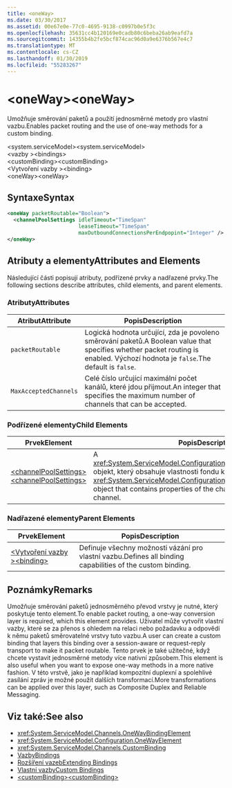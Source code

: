 ```yaml
---
title: <oneWay>
ms.date: 03/30/2017
ms.assetid: 00e67e0e-77c0-4695-9138-c0997b0e5f3c
ms.openlocfilehash: 35631cc4b120169e0cadb80c6beba26ab9eafd7a
ms.sourcegitcommit: 14355b4b2fe5bcf874cac96d0a9e6376b567e4c7
ms.translationtype: MT
ms.contentlocale: cs-CZ
ms.lasthandoff: 01/30/2019
ms.locfileid: "55283267"
---
```

# <a name="oneway"></a><span data-ttu-id="8d6d6-101">\<oneWay></span><span class="sxs-lookup"><span data-stu-id="8d6d6-101">\<oneWay></span></span>
<span data-ttu-id="8d6d6-102">Umožňuje směrování paketů a použití jednosměrné metody pro vlastní vazbu.</span><span class="sxs-lookup"><span data-stu-id="8d6d6-102">Enables packet routing and the use of one-way methods for a custom binding.</span></span>  
  
 <span data-ttu-id="8d6d6-103">\<system.serviceModel></span><span class="sxs-lookup"><span data-stu-id="8d6d6-103">\<system.serviceModel></span></span>  
<span data-ttu-id="8d6d6-104">\<vazby ></span><span class="sxs-lookup"><span data-stu-id="8d6d6-104">\<bindings></span></span>  
<span data-ttu-id="8d6d6-105">\<customBinding></span><span class="sxs-lookup"><span data-stu-id="8d6d6-105">\<customBinding></span></span>  
<span data-ttu-id="8d6d6-106">\<Vytvoření vazby ></span><span class="sxs-lookup"><span data-stu-id="8d6d6-106">\<binding></span></span>  
<span data-ttu-id="8d6d6-107">\<oneWay></span><span class="sxs-lookup"><span data-stu-id="8d6d6-107">\<oneWay></span></span>  
  
## <a name="syntax"></a><span data-ttu-id="8d6d6-108">Syntaxe</span><span class="sxs-lookup"><span data-stu-id="8d6d6-108">Syntax</span></span>  
  
```xml  
<oneWay packetRoutable="Boolean">
  <channelPoolSettings idleTimeout="TimeSpan"
                       leaseTimeout="TimeSpan"
                       maxOutboundConnectionsPerEndpopint="Integer" />
</oneWay>
```  
  
## <a name="attributes-and-elements"></a><span data-ttu-id="8d6d6-109">Atributy a elementy</span><span class="sxs-lookup"><span data-stu-id="8d6d6-109">Attributes and Elements</span></span>  
 <span data-ttu-id="8d6d6-110">Následující části popisují atributy, podřízené prvky a nadřazené prvky.</span><span class="sxs-lookup"><span data-stu-id="8d6d6-110">The following sections describe attributes, child elements, and parent elements.</span></span>  
  
### <a name="attributes"></a><span data-ttu-id="8d6d6-111">Atributy</span><span class="sxs-lookup"><span data-stu-id="8d6d6-111">Attributes</span></span>  
  
|<span data-ttu-id="8d6d6-112">Atribut</span><span class="sxs-lookup"><span data-stu-id="8d6d6-112">Attribute</span></span>|<span data-ttu-id="8d6d6-113">Popis</span><span class="sxs-lookup"><span data-stu-id="8d6d6-113">Description</span></span>|  
|---------------|-----------------|  
|`packetRoutable`|<span data-ttu-id="8d6d6-114">Logická hodnota určující, zda je povoleno směrování paketů.</span><span class="sxs-lookup"><span data-stu-id="8d6d6-114">A Boolean value that specifies whether packet routing is enabled.</span></span> <span data-ttu-id="8d6d6-115">Výchozí hodnota je `false`.</span><span class="sxs-lookup"><span data-stu-id="8d6d6-115">The default is `false`.</span></span>|  
|`MaxAcceptedChannels`|<span data-ttu-id="8d6d6-116">Celé číslo určující maximální počet kanálů, které jdou přijmout.</span><span class="sxs-lookup"><span data-stu-id="8d6d6-116">An integer that specifies the maximum number of channels that can be accepted.</span></span>|  
  
### <a name="child-elements"></a><span data-ttu-id="8d6d6-117">Podřízené elementy</span><span class="sxs-lookup"><span data-stu-id="8d6d6-117">Child Elements</span></span>  
  
|<span data-ttu-id="8d6d6-118">Prvek</span><span class="sxs-lookup"><span data-stu-id="8d6d6-118">Element</span></span>|<span data-ttu-id="8d6d6-119">Popis</span><span class="sxs-lookup"><span data-stu-id="8d6d6-119">Description</span></span>|  
|-------------|-----------------|  
|[<span data-ttu-id="8d6d6-120">\<channelPoolSettings></span><span class="sxs-lookup"><span data-stu-id="8d6d6-120">\<channelPoolSettings></span></span>](../../../../../docs/framework/configure-apps/file-schema/wcf/channelpoolsettings.md)|<span data-ttu-id="8d6d6-121">A <xref:System.ServiceModel.Configuration.ChannelPoolSettingsElement> objekt, který obsahuje vlastnosti fondu kanálu pro current channel.</span><span class="sxs-lookup"><span data-stu-id="8d6d6-121">A <xref:System.ServiceModel.Configuration.ChannelPoolSettingsElement> object that contains properties of the channel pool for the current channel.</span></span>|  
  
### <a name="parent-elements"></a><span data-ttu-id="8d6d6-122">Nadřazené elementy</span><span class="sxs-lookup"><span data-stu-id="8d6d6-122">Parent Elements</span></span>  
  
|<span data-ttu-id="8d6d6-123">Prvek</span><span class="sxs-lookup"><span data-stu-id="8d6d6-123">Element</span></span>|<span data-ttu-id="8d6d6-124">Popis</span><span class="sxs-lookup"><span data-stu-id="8d6d6-124">Description</span></span>|  
|-------------|-----------------|  
|[<span data-ttu-id="8d6d6-125">\<Vytvoření vazby ></span><span class="sxs-lookup"><span data-stu-id="8d6d6-125">\<binding></span></span>](../../../../../docs/framework/misc/binding.md)|<span data-ttu-id="8d6d6-126">Definuje všechny možnosti vázání pro vlastní vazbu.</span><span class="sxs-lookup"><span data-stu-id="8d6d6-126">Defines all binding capabilities of the custom binding.</span></span>|  
  
## <a name="remarks"></a><span data-ttu-id="8d6d6-127">Poznámky</span><span class="sxs-lookup"><span data-stu-id="8d6d6-127">Remarks</span></span>  
 <span data-ttu-id="8d6d6-128">Umožňuje směrování paketů jednosměrného převod vrstvy je nutné, který poskytuje tento element.</span><span class="sxs-lookup"><span data-stu-id="8d6d6-128">To enable packet routing, a one-way conversion layer is required, which this element provides.</span></span> <span data-ttu-id="8d6d6-129">Uživatel může vytvořit vlastní vazby, které se za přenos s ohledem na relaci nebo požadavku a odpovědi k němu paketů směrovatelné vrstvy tuto vazbu.</span><span class="sxs-lookup"><span data-stu-id="8d6d6-129">A user can create a custom binding that layers this binding over a session-aware or request-reply transport to make it packet routable.</span></span> <span data-ttu-id="8d6d6-130">Tento prvek je také užitečné, když chcete vystavit jednosměrné metody více nativní způsobem.</span><span class="sxs-lookup"><span data-stu-id="8d6d6-130">This element is also useful when you want to expose one-way methods in a more native fashion.</span></span> <span data-ttu-id="8d6d6-131">V této vrstvě, jako je například kompozitní duplexní a spolehlivé zasílání zpráv je možné použít dalších transformací.</span><span class="sxs-lookup"><span data-stu-id="8d6d6-131">More transformations can be applied over this layer, such as Composite Duplex and Reliable Messaging.</span></span>  
  
## <a name="see-also"></a><span data-ttu-id="8d6d6-132">Viz také:</span><span class="sxs-lookup"><span data-stu-id="8d6d6-132">See also</span></span>
- <xref:System.ServiceModel.Channels.OneWayBindingElement>
- <xref:System.ServiceModel.Configuration.OneWayElement>
- <xref:System.ServiceModel.Channels.CustomBinding>
- [<span data-ttu-id="8d6d6-133">Vazby</span><span class="sxs-lookup"><span data-stu-id="8d6d6-133">Bindings</span></span>](../../../../../docs/framework/wcf/bindings.md)
- [<span data-ttu-id="8d6d6-134">Rozšíření vazeb</span><span class="sxs-lookup"><span data-stu-id="8d6d6-134">Extending Bindings</span></span>](../../../../../docs/framework/wcf/extending/extending-bindings.md)
- [<span data-ttu-id="8d6d6-135">Vlastní vazby</span><span class="sxs-lookup"><span data-stu-id="8d6d6-135">Custom Bindings</span></span>](../../../../../docs/framework/wcf/extending/custom-bindings.md)
- [<span data-ttu-id="8d6d6-136">\<customBinding></span><span class="sxs-lookup"><span data-stu-id="8d6d6-136">\<customBinding></span></span>](../../../../../docs/framework/configure-apps/file-schema/wcf/custombinding.md)
